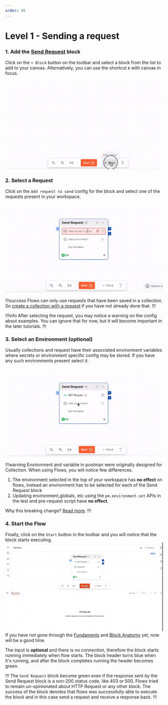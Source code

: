 ```yaml
---
order: 98
---
```

# Level 1 - Sending a request

### 1. Add the [Send Request](../blocks/send-request.md) block
Click on the `+ Block` button on the toolbar and select a block from the list
to add to your canvas. Alternatively, you can use the shortcut `A` with canvas in
focus.

![](../static/add-block-toolbar.gif)

### 2. Select a Request
Click on the `Add request to send` config for the block and select one of the requests present
in your workspace.

![](../static/select-request-in-block.gif)

!!!success
Flows can only use requests that have been saved in a collection. So [create a collection with a request](https://learning.postman.com/docs/getting-started/creating-the-first-collection/)
if you have not already done that.
!!!

!!!info
After selecting the request, you may notice a warning on the config about examples. You can ignore that for now,
but it will become important in the later tutorials.
!!!

### 3. Select an Environment (optional)
Usually collections and request have their associated environment variables where secrets or environment specific
config may be stored. If you have any such environments present select it.

![](../static/select-environment-in-block.gif)

!!!warning
Environment and variable in postman were originally designed for Collection. When using Flows, you will
notice few differences.
1. The environment selected in the top of your workspace has **no effect** on flows, instead an environment
   has to be selected for each of the Send Request block
2. Updating environment,globals, etc using the `pm.environment.set` APIs in the test and pre-request script
   have **no effect**.

Why this breaking change? [Read more](https://github.com/postmanlabs/postman-flows/discussions/142).
!!!

### 4. Start the Flow
Finally, click on the `Start` button in the toolbar and you will notice that the block starts executing.
![](../static/start-send-request.gif)
If you have not gone through the [Fundaments](/#fundamentals) and [Block Anatomy](../getting-started/blocks.md) yet, 
now will be a good time.

The input is **optional** and there is *no connection*, therefore the block starts
running immediately when flow starts. The block header turns blue when it's running,
and after the block completes running the header becomes green.

!!!
The `Send Request` block become green even if the response sent by the Send Request block is a non-200 status code, like 403 or 500.
Flows tried to remain un-opinionated about HTTP Request or any other block. The success of the block denotes that flows was successfully able
to execute the block and in this case send a request and receive a response back.
!!!
